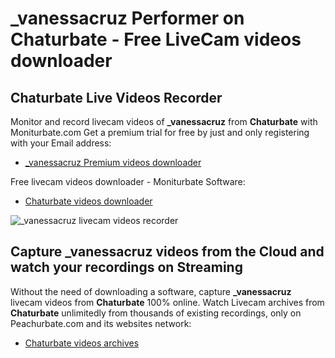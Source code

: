 # _vanessacruz Performer on Chaturbate - Free LiveCam videos downloader

## Chaturbate Live Videos Recorder

Monitor and record livecam videos of **_vanessacruz** from **Chaturbate** with Moniturbate.com
Get a premium trial for free by just and only registering with your Email address:
* [_vanessacruz Premium videos downloader](https://moniturbate.com/request-demo-licence-key.html)

Free livecam videos downloader - Moniturbate Software:
* [Chaturbate videos downloader](https://moniturbate.com/moniturbate-download-software.html)

![_vanessacruz livecam videos recorder](https://peachurnet.com/templates/moniturbate-software.png)


## Capture _vanessacruz videos from the Cloud and watch your recordings on Streaming

Without the need of downloading a software, capture **_vanessacruz** livecam videos from **Chaturbate** 100% online.
Watch Livecam archives from **Chaturbate** unlimitedly from thousands of existing recordings, only on Peachurbate.com and its websites network:
* [Chaturbate videos archives](https://peachurnet.com/)